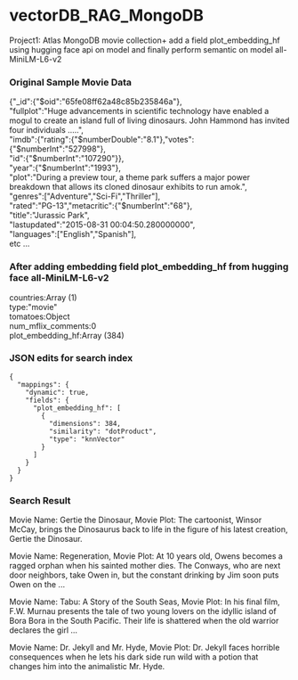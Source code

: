 # vectorDB_RAG_MongoDB
Project1: Atlas MongoDB movie collection+ add a field plot_embedding_hf using hugging face api on model  and finally perform semantic on model all-MiniLM-L6-v2
### Original Sample Movie Data

{"_id":{"$oid":"65fe08ff62a48c85b235846a"},
<br>
"fullplot":"Huge advancements in scientific technology have enabled a mogul to create an island full of living dinosaurs. John Hammond has invited four individuals .....",
<br>
"imdb":{"rating":{"$numberDouble":"8.1"},"votes":{"$numberInt":"527998"},
<br>
"id":{"$numberInt":"107290"}},
<br>
"year":{"$numberInt":"1993"},
<br>
"plot":"During a preview tour, a theme park suffers a major power breakdown that allows its cloned dinosaur exhibits to run amok.",
<br>
"genres":["Adventure","Sci-Fi","Thriller"],
<br>
"rated":"PG-13","metacritic":{"$numberInt":"68"},
<br>
"title":"Jurassic Park",
<br>
"lastupdated":"2015-08-31 00:04:50.280000000",
<br>
"languages":["English","Spanish"],
<br>
etc ...
### After adding embedding field plot_embedding_hf from hugging face all-MiniLM-L6-v2
countries:Array (1)
<br>
type:"movie"
<br>
tomatoes:Object
<br>
num_mflix_comments:0
<br>
plot_embedding_hf:Array (384)
### JSON edits for search index
```
{
  "mappings": {
    "dynamic": true,
    "fields": {
      "plot_embedding_hf": [
        {
          "dimensions": 384,
          "similarity": "dotProduct",
          "type": "knnVector"
        }
      ]
    }
  }
}
```
### Search Result

Movie Name: Gertie the Dinosaur,
Movie Plot: The cartoonist, Winsor McCay, brings the Dinosaurus back to life in the figure of his latest creation, Gertie the Dinosaur.

Movie Name: Regeneration,
Movie Plot: At 10 years old, Owens becomes a ragged orphan when his sainted mother dies. The Conways, who are next door neighbors, take Owen in, but the constant drinking by Jim soon puts Owen on the ...

Movie Name: Tabu: A Story of the South Seas,
Movie Plot: In his final film, F.W. Murnau presents the tale of two young lovers on the idyllic island of Bora Bora in the South Pacific. Their life is shattered when the old warrior declares the girl ...

Movie Name: Dr. Jekyll and Mr. Hyde,
Movie Plot: Dr. Jekyll faces horrible consequences when he lets his dark side run wild with a potion that changes him into the animalistic Mr. Hyde.


